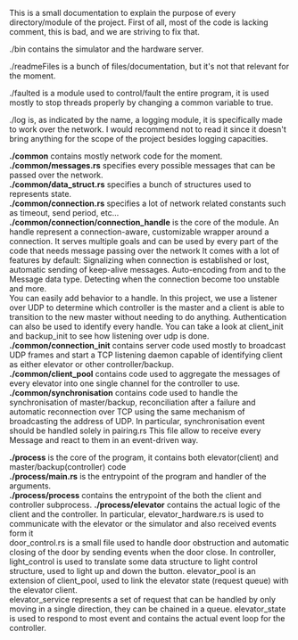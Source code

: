 This is a small documentation to explain the purpose of every directory/module of the project.
First of all, most of the code is lacking comment, this is bad, and we are striving to fix that.

./bin contains the simulator and the hardware server.

./readmeFiles is a bunch of files/documentation, but it's not that relevant for the moment.

./faulted is a module used to control/fault the entire program, it is used mostly to stop threads properly by changing a
common variable to true.

./log is, as indicated by the name, a logging module, it is specifically made to work over the network. I would recommend not
to read it since it doesn't bring anything for the scope of the project besides logging capacities.

**./common** contains mostly network code for the moment.\
**./common/messages.rs** specifies every possible messages that can be passed over the network.\
**./common/data_struct.rs** specifies a bunch of structures used to represents state.\
**./common/connection.rs** specifies a lot of network related constants such as timeout, send period, etc...\
**./common/connection/connection_handle** is the core of the module. An handle represent a connection-aware, customizable
wrapper around a connection. It serves multiple goals and can be used by every part of the code that needs message passing over the network
It comes with a lot of features by default: Signalizing when connection is established or lost, automatic sending of keep-alive messages. Auto-encoding from and to 
the Message data type. Detecting when the connection become too unstable and more. \
You can easily add behavior to a handle. In this project, we use a listener over UDP to determine which controller is the master and
a client is able to transition to the new master without needing to do anything. Authentication can also be used to identify every handle.
You can take a look at client_init and backup_init to see how listening over udp is done. \
**./common/connection_init** contains server code used mostly to broadcast UDP frames and start a TCP listening daemon capable
of identifying client as either elevator or other controller/backup.\
**./common/client_pool** contains code used to aggregate the messages of every elevator into one single channel
for the controller to use.\
**./common/synchronisation** contains code used to handle the synchronisation of master/backup, reconciliation after a failure and automatic reconnection over TCP using the
same mechanism of broadcasting the address of UDP. In particular, synchronisation event should be handled solely in pairing.rs
This file allow to receive every Message and react to them in an event-driven way.


**./process** is the core of the program, it contains both elevator(client) and master/backup(controller) code\
**./process/main.rs** is the entrypoint of the program and handler of the arguments.\
**./process/process** contains the entrypoint of the both the client and controller subprocess.
**./process/elevator** contains the actual logic of the client and the controller.
In particular, elevator_hardware.rs is used to communicate with the elevator or the simulator and also received events form it\
door_control.rs is a small file used to handle door obstruction and automatic closing of the door by sending events when the door close.
In controller, light_control is used to translate some data structure to light control structure, used to light up and down the button.
elevator_pool is an extension of client_pool, used to link the elevator state (request queue) with the elevator client.\
elevator_service represents a set of request that can be handled by only moving in a single direction, they can be chained in a queue.
elevator_state is used to respond to most event and contains the actual event loop for the controller.